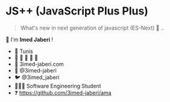 # JS++ (JavaScript Plus Plus)

> What's new in next generation of javascript (ES-Next) 🚀 ..

👋 I'm __Imed Jaberi__ !

<!-- ![workshop-icon]() -->

- 🏡 Tunis
- 🧔 🧕 👦 👼 🛵
- 🏢 3imed-jaberi.com
- 🐙 @3imed-jaberi
- 🐦 @3imed_jaberi
- 👨🏻‍💻 Software Engineering  Student 
- ❓  https://github.com/3imed-jaberi/ama
